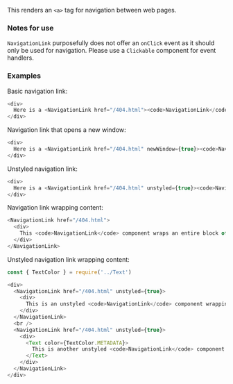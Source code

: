 This renders an `<a>` tag for navigation between web pages.

### Notes for use

`NavigationLink` purposefully does not offer an `onClick` event as it should only be used for navigation. Please use a `Clickable` component for event handlers.

### Examples

Basic navigation link:

```js { "props": { "data-description": "basic" } }
<div>
  Here is a <NavigationLink href="/404.html"><code>NavigationLink</code> component</NavigationLink> with just an <code>href</code>, its only required property.
</div>
```

Navigation link that opens a new window:

```js { "props": { "data-description": "new window" } }
<div>
  Here is a <NavigationLink href="/404.html" newWindow={true}><code>NavigationLink</code> component</NavigationLink> that opens its link securely in a new window.
</div>
```

Unstyled navigation link:

```js { "props": { "data-description": "unstyled" } }
<div>
  Here is a <NavigationLink href="/404.html" unstyled={true}><code>NavigationLink</code> component</NavigationLink> that removes the link styling and sets color to the primary text color.
</div>
```

Navigation link wrapping content:

```js { "props": { "data-description": "wrapping" } }
<NavigationLink href="/404.html">
  <div>
    This <code>NavigationLink</code> component wraps an entire block of text. By default all text content within a <code>NavigationLink</code> tag will be styled like a link.
  </div>
</NavigationLink>
```

Unstyled navigation link wrapping content:

```js { "props": { "data-description": "unstyled wrapping" } }
const { TextColor } = require('../Text')

<div>
  <NavigationLink href="/404.html" unstyled={true}>
    <div>
      This is an unstyled <code>NavigationLink</code> component wrapping an entire block of text.
    </div>
  </NavigationLink>
  <br />
  <NavigationLink href="/404.html" unstyled={true}>
    <div>
      <Text color={TextColor.METADATA}>
        This is another unstyled <code>NavigationLink</code> component wrapping a block of text with a different color.
      </Text>
    </div>
  </NavigationLink>
</div>
```
